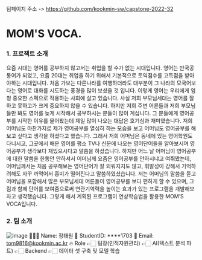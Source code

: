 팀페이지 주소 -> https://github.com/kookmin-sw/capstone-2022-32
# MOM'S VOCA.

### 1. 프로잭트 소개

요즘 시대는 영어를 공부하지 않고서는 취업을 할 수가 없는 시대입니다. 영어는 만국공통어가 되었고, 요즘 20대는 취업을 하기 위해서 기본적으로 토익점수를 고득점을 받아야하는 시대입니다. 처음 가보는 다른나라를 여행하더라도 대부분이 그 나라의 모국어보다는 영어로 대화를 시도하는 풍경을 많이 보셨을 것 입니다. 이렇게 영어는 우리에게 엄청 중요한 스펙으로 작용하는 사회에 살고 있습니다.
사실 저희 부모님세대는 영어를 잘하고 못하고가 크게 중요하지 않을 수 있습니다. 하지만 저희 주변 어른들과 저희 부모님들만 봐도 영어를 늦게 시작해서 공부하시는 분들이 많이 계십니다. 그 분들에게 영어공부를 시작한 이유를 물어봤는데 제일 많이 나오는 대답은 호기심과 재미였습니다. 저희 어머님도 마찬가지로 제가 영어공부를 열심히 하는 모습을 보고 어머님도 영어공부를 해보고 싶다고 생각을 하셨다고 했습니다. 그래서 저희 어머님은 동네에 있는 영어학원도 다니시고, 그곳에서 배운 영어를 평소 TV나 신문에 나오는 영어단어들을 알아보시며 영어공부가 생각보다 재밌으시다고 말씀을 하셨습니다. 하지만 어느 날 어머님이 영어공부에 대한 말씀을 한동안 안하셔서 어머님께 요즘은 영어공부를 안하시냐고 여쭤봤는데, 어머님께서는 처음 공부해보는 영어단어가 잘 외워지지도 않고, 휘발성이 강해서 기억하려해도 자꾸 까먹어서 흥미가 떨어진다고 말씀하였셨습니다. 
저는 어머님의 말씀을 듣고 어머님을 포함해서 많은 부모님세대 어른들이 영어공부를 보다 편하게 할 수 있으며, 그림과 함께 단어를 보여줌으로써 연관기억력을 높이는 효과가 있는 프로그램을 개발해보자고 생각했습니다. 그렇게 해서 계획된 프로그램이 연상학습법을 활용한 MOM’S VOCA입니다. 

### 2. 팀 소개

![image](https://user-images.githubusercontent.com/102350939/162039241-1d22361f-c9b4-40c2-a9f0-9f49d396ae26.png) 🧑🏻‍💻 Name: 정태원
🌱 StudentID: ****1703
📧 Email: tom9816@kookmin.ac.kr
🔥 Role
    👉🏻 팀장(인적자원관리)
    👉🏻 AI(텍스트 분석 파트)
    👉🏻 Backend
    👉🏻 데이터 셋 구축 및 모델 학습
